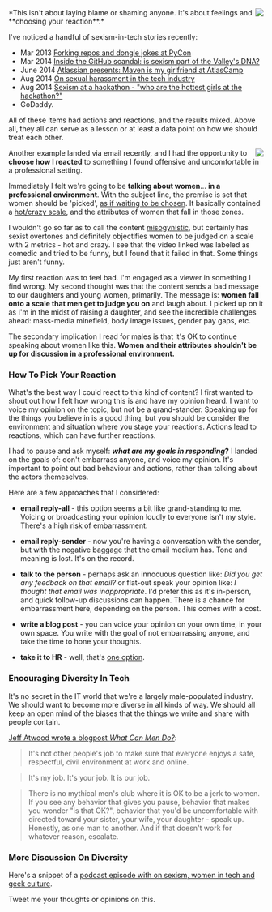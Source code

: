 <!--{Title:"How To Pick Your Reaction To Offensive Things In A Professional Environment", Intro:"I received an email with mildly sexist content, and I debated how to react to it carefully.", PublishedOn:"22-Aug-2014 08:00"}-->

<img src="http://i.imgur.com/vOYCEuw.png" style="float:right" />
*This isn't about laying blame or shaming anyone. It's about feelings and **choosing your reaction**.*

I've noticed a handful of sexism-in-tech stories recently:

- Mar 2013 [Forking repos and dongle jokes at PyCon](http://arstechnica.com/tech-policy/2013/03/how-dongle-jokes-got-two-people-fired-and-led-to-ddos-attacks/)
- Mar 2014 [Inside the GitHub scandal: is sexism part of the Valley's DNA?](http://www.theverge.com/2014/3/19/5526574/github-sexism-scandal-julie-ann-horvath)
- June 2014 [Atlassian presents: Maven is my girlfriend at AtlasCamp](http://www.bkmag.com/2014/06/06/your-slide-show-is-offensive-dude-why-sexism-in-tech-needs-to-stop/) 
- Aug 2014 [On sexual harassment in the tech industry](http://thenextweb.com/voice/2014/08/20/sexual-harrassment-tech-industry/)
- Aug 2014 [Sexism at a hackathon - "who are the hottest girls at the hackathon?"](https://medium.com/hackers-and-hacking/a-hacking-hiatus-4844ae073d4)
- GoDaddy. 
<div style="clear:both;"/>

All of these items had actions and reactions, and the results mixed. Above all, they all can serve as a lesson or at least a data point on how we should treat each other. 

<img src="http://i.imgur.com/9343wqs.png" style="float:right;" />

Another example landed via email recently, and I had the opportunity to **choose how I reacted** to something I found offensive and uncomfortable in a professional setting. 
 
Immediately I felt we're going to be **talking about women**... **in a professional environment**. With the subject line, the premise is set that women should be 'picked', [as if waiting to be chosen](https://en.wikipedia.org/wiki/Binders_full_of_women).  It basically contained a [hot/crazy scale](http://i.imgur.com/GcL7FpD.jpg), and the attributes of women that fall in those zones. 

I wouldn't go so far as to call the content [misogynistic](https://en.wikipedia.org/wiki/Misogeny), but certainly has sexist overtones and definitely objectifies women to be judged on a scale with 2 metrics - hot and crazy. I see that the video linked was labeled as comedic and tried to be funny, but I found that it failed in that. Some things just aren't funny.

My first reaction was to feel bad. I'm engaged as a viewer in something I find wrong. My second thought was that the content sends a bad message to our daughters and young women, primarily. The message is: **women fall onto a scale that men get to judge you on** and laugh about. I picked up on it as I'm in the midst of raising a daughter, and see the incredible challenges ahead: mass-media minefield, body image issues, gender pay gaps,  etc.  

The secondary implication I read for males is that it's OK to continue speaking about women like this. **Women and their attributes shouldn't be up for discussion in a professional environment.**

### How To Pick Your Reaction

What's the best way I could react to this kind of content? I first wanted to shout out how I felt how wrong this is and have my opinion heard. I want to voice my opinion on the topic, but not be a grand-stander. Speaking up for the things you believe in is a good thing, but you should be consider the environment and situation where you stage your reactions. Actions lead to reactions, which can have further reactions.

I had to pause and ask myself: ***what are my goals in responding*?**  I landed on the goals of: don't embarrass anyone, and voice my opinion. It's important to point out bad behaviour and actions, rather than talking about the actors themeselves.

Here are a few approaches that I considered:

- **email reply-all** - this option seems a bit like grand-standing to me. Voicing or broadcasting your opinion loudly to everyone isn't my style. There's a high risk of embarrassment.

- **email reply-sender** - now you're having a conversation with the sender, but with the negative baggage that the email medium has. Tone and meaning is lost. It's on the record. 
 
- **talk to the person** - perhaps ask an innocuous question like: *Did you get any feedback on that email?* or flat-out speak your opinion like: *I thought that email was inappropriate*. I'd prefer this as it's in-person, and quick follow-up discussions can happen. There is a chance for embarrassment here, depending on the person. This comes with a cost.
 
- **write a blog post** - you can voice your opinion on your own time, in your own space. You write with the goal of not embarrassing anyone, and take the time to hone your thoughts.

- **take it to HR** - well, that's [one option](https://en.wikipedia.org/wiki/Nuclear_option). 


### Encouraging Diversity In Tech

It's no secret in the IT world that we're a largely male-populated industry. We should want to become more diverse in all kinds of way. We should all keep an open mind of the biases that the things we write and share with people contain. 
 
[Jeff Atwood wrote a blogpost *What Can Men Do?*](http://blog.codinghorror.com/what-can-men-do/): 	

>It's not other people's job to make sure that everyone enjoys a safe, respectful, civil environment at work and online.

>It's my job. It's your job. It is our job.

>There is no mythical men's club where it is OK to be a jerk to women. If you see any behavior that gives you pause, behavior that makes you wonder "is that OK?", behavior that you'd be uncomfortable with directed toward your sister, your wife, your daughter - speak up. Honestly, as one man to another. And if that doesn't work for whatever reason, escalate.



### More Discussion On Diversity

Here's a snippet of a [podcast episode with on sexism, women in tech and geek culture](https://overcast.fm/podcasts/episode/9510342119668#t=1536).

Tweet me your thoughts or opinions on this.
